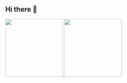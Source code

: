 ## Hi there 👋

<!--
**rafaelsouza03/rafaelsouza03** is a ✨ _special_ ✨ repository because its `README.md` (this file) appears on your GitHub profile.

Here are some ideas to get you started:

- 🔭 I’m currently working on ...
- 🌱 I’m currently learning ...
- 👯 I’m looking to collaborate on ...
- 🤔 I’m looking for help with ...
- 💬 Ask me about ...
- 📫 How to reach me: ...
- 😄 Pronouns: ...
- ⚡ Fun fact: ...
-->
<div>
<a href="https://github.com/rafaelsouza03">
<img loading="lazy" height="180em" src="https://github-readme-stats.vercel.app/api/top-langs/?username=rafaelsouza03&layout=compact&langs_count=7&theme=dracula"/>
<img loading="lazy" height="180em" src="https://github-readme-stats.vercel.app/api?username=rafaelsouza03&show_icons=true&theme=dracula&include_all_commits=true&count_private=true"/>
</div>

